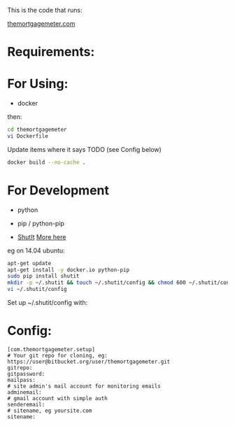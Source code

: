 This is the code that runs:

[themortgagemeter.com](http://themortgagemeter.com)

Requirements:
=============

For Using:
==========

- docker

then:

```sh
cd themortgagemeter
vi Dockerfile
```

Update items where it says TODO (see Config below)

```sh
docker build --no-cache .
```

For Development
===============

- python

- pip / python-pip

- [ShutIt](https://github.com/ianmiell/shutit) [More here](http://ianmiell.github.io/shutit/)



eg on 14.04 ubuntu:

```sh
apt-get update
apt-get install -y docker.io python-pip
sudo pip install shutit
mkdir -p ~/.shutit && touch ~/.shutit/config && chmod 600 ~/.shutit/config 
vi ~/.shutit/config
```


Set up ~/.shutit/config with:


Config:
=======
```
[com.themortgagemeter.setup]
# Your git repo for cloning, eg: https://user@bitbucket.org/user/themortgagemeter.git
gitrepo:
gitpassword:
mailpass:
# site admin's mail account for monitoring emails
adminemail:
# gmail account with simple auth
senderemail:
# sitename, eg yoursite.com
sitename:
```
